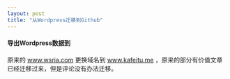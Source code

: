 ```yaml
---
layout: post
title: "从Wordpress迁移到Github"
---
```


#### 导出Wordpress数据到

原来的 www.wsria.com 更换域名到 www.kafeitu.me ，原来的部分有价值文章已经迁移过来，但是评论没有办法迁移。